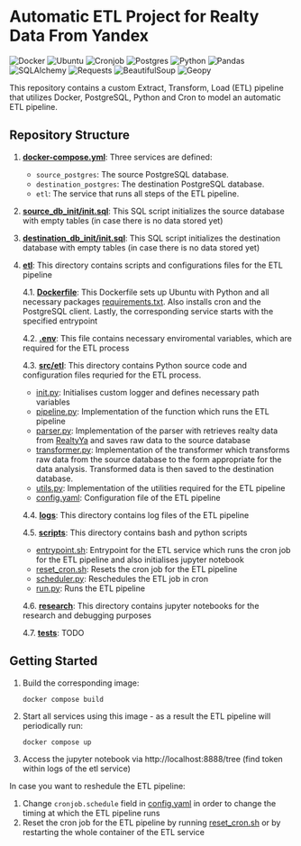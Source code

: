# Automatic ETL Project for Realty Data From Yandex
![Docker](https://img.shields.io/badge/docker-%230db7ed.svg?style=for-the-badge&logo=docker&logoColor=white)
![Ubuntu](https://img.shields.io/badge/Ubuntu-E95420?style=for-the-badge&logo=ubuntu&logoColor=white)
![Cronjob](https://img.shields.io/badge/cronjob-blueviolet?style=for-the-badge&)
![Postgres](https://img.shields.io/badge/postgres-%23316192.svg?style=for-the-badge&logo=postgresql&logoColor=white)
![Python](https://img.shields.io/badge/python-3670A0?style=for-the-badge&logo=python&logoColor=ffdd54)
![Pandas](https://img.shields.io/badge/Pandas-%23EE4C2C.svg?style=for-the-badge&logo=Pandas&logoColor=white)
![SQLAlchemy](https://img.shields.io/badge/sqlalchemy-red?style=for-the-badge&)
![Requests](https://img.shields.io/badge/requests-green?style=for-the-badge&)
![BeautifulSoup](https://img.shields.io/badge/beautifulsoup-green?style=for-the-badge&)
![Geopy](https://img.shields.io/badge/geopy-yellow?style=for-the-badge&logoColor=white)

This repository contains a custom Extract, Transform, Load (ETL) pipeline that utilizes Docker, PostgreSQL, Python and Cron to model an automatic ETL pipeline.

## Repository Structure

1. **[docker-compose.yml](./docker-compose.yml)**: Three services are defined:
   - `source_postgres`: The source PostgreSQL database.
   - `destination_postgres`: The destination PostgreSQL database.
   - `etl`: The service that runs all steps of the ETL pipeline.

2. **[source_db_init/init.sql](./source_db_init/init.sql)**: This SQL script initializes the source database with empty tables (in case there is no data stored yet)

3. **[destination_db_init/init.sql](./destination_db_init/init.sql)**: This SQL script initializes the destination database with empty tables (in case there is no data stored yet)

4. **[etl](./etl)**: This directory contains scripts and configurations files for the ETL pipeline

   4.1. **[Dockerfile](./etl/Dockerfile)**: This Dockerfile sets up Ubuntu with Python and all necessary packages [requirements.txt](./etl/requirements.txt). Also installs cron and the PostgreSQL client. Lastly, the corresponding service starts with the specified entrypoint

   4.2. **[.env](./etl/env/.env)**: This file contains necessary enviromental variables, which are required for the ETL process

   4.3. **[src/etl](./etl/src/etl)**: This directory contains Python source code and configuration files requried for the ETL process. 

      - [init.py](./etl/src/etl/__init__.py): Initialises custom logger and defines necessary path variables
      - [pipeline.py](./etl/src/etl/pipeline.py): Implementation of the function which runs the ETL pipeline
      - [parser.py](./etl/src/etl/parser.py): Implementation of the parser with retrieves realty data from [RealtyYa](https://realty.ya.ru/sankt-peterburg/snyat/kvartira/) and saves raw data to the source database
      - [transformer.py](./etl/src/etl/transformer.py): Implementation of the transformer which transforms raw data from the source database to the form appropriate for the data analysis. Transformed data is then saved to the destination database.
      - [utils.py](./etl/src/etl/utils.py): Implementation of the utilities required for the ETL pipeline
      - [config.yaml](./etl/src/etl/config.yaml): Configuration file of the ETL pipeline

   4.4. **[logs](./etl/logs)**: This directory contains log files of the ETL pipeline

   4.5. **[scripts](./etl/scripts)**: This directory contains bash and python scripts

      - [entrypoint.sh](./etl/scripts/entrypoint.sh): Entrypoint for the ETL service which runs the cron job for the ETL pipeline and also initialises jupyter notebook
      - [reset_cron.sh](./etl/scripts/reset_cron.sh): Resets the cron job for the ETL pipeline
      - [scheduler.py](./etl/scripts/scheduler.py): Reschedules the ETL job in cron
      - [run.py](./etl/scripts/run.py): Runs the ETL pipeline

   4.6. **[research](./etl/research)**: This directory contains jupyter notebooks for the research and debugging purposes

   4.7. **[tests](./etl/tests)**: TODO


## Getting Started

1. Build the corresponding image: 
   ```shell
   docker compose build
   ```
2. Start all services using this image - as a result the ETL pipeline will periodically run: 
   ```shell
   docker compose up
   ```
3. Access the jupyter notebook via http://localhost:8888/tree (find token within logs of the etl service)

In case you want to reshedule the ETL pipeline:
1. Change `cronjob.schedule` field in [config.yaml](./etl/src/etl/config.yaml) in order to change the timing at which the ETL pipeline runs
2. Reset the cron job for the ETL pipeline by running [reset_cron.sh](./etl/scripts/reset_cron.sh) or by restarting the whole container of the ETL service
